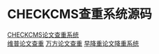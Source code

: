 # CHECKCMS查重系统源码
<a href='https://www.checkcms.com'>CHECKCMS论文查重系统</a><br>
<a href='https://weipu.checkcms.com'>维普论文查重</a>
<a href='https://wanfang.checkcms.com'>万方论文查重</a>
<a href='https://zjchong.checkcms.com'>早降重论文降重系统</a>
